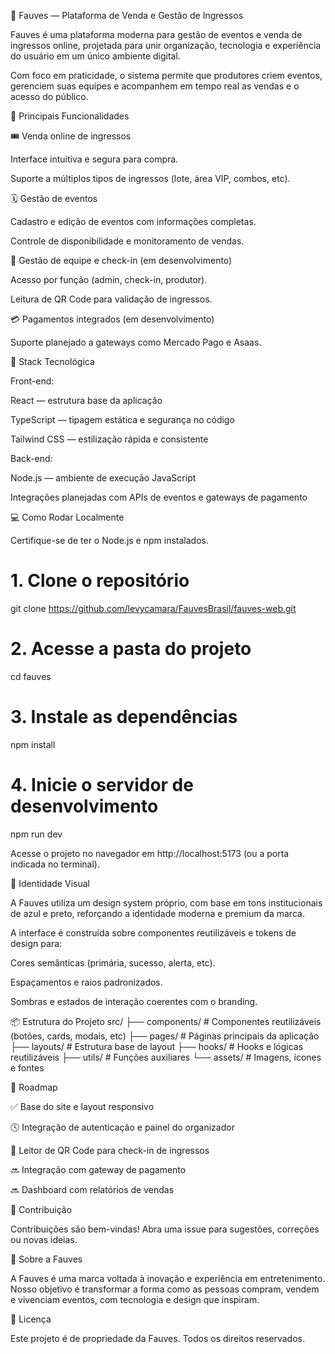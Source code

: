 🦊 Fauves — Plataforma de Venda e Gestão de Ingressos

Fauves é uma plataforma moderna para gestão de eventos e venda de ingressos online, projetada para unir organização, tecnologia e experiência do usuário em um único ambiente digital.

Com foco em praticidade, o sistema permite que produtores criem eventos, gerenciem suas equipes e acompanhem em tempo real as vendas e o acesso do público.

🚀 Principais Funcionalidades

🎟️ Venda online de ingressos

Interface intuitiva e segura para compra.

Suporte a múltiplos tipos de ingressos (lote, área VIP, combos, etc).

🗓️ Gestão de eventos

Cadastro e edição de eventos com informações completas.

Controle de disponibilidade e monitoramento de vendas.

👥 Gestão de equipe e check-in (em desenvolvimento)

Acesso por função (admin, check-in, produtor).

Leitura de QR Code para validação de ingressos.

💳 Pagamentos integrados (em desenvolvimento)

Suporte planejado a gateways como Mercado Pago e Asaas.

🧩 Stack Tecnológica

Front-end:

React
 — estrutura base da aplicação

TypeScript
 — tipagem estática e segurança no código

Tailwind CSS
 — estilização rápida e consistente

Back-end:

Node.js
 — ambiente de execução JavaScript

Integrações planejadas com APIs de eventos e gateways de pagamento

💻 Como Rodar Localmente

Certifique-se de ter o Node.js e npm instalados.

# 1. Clone o repositório
git clone https://github.com/levycamara/FauvesBrasil/fauves-web.git

# 2. Acesse a pasta do projeto
cd fauves

# 3. Instale as dependências
npm install

# 4. Inicie o servidor de desenvolvimento
npm run dev


Acesse o projeto no navegador em http://localhost:5173 (ou a porta indicada no terminal).

🎨 Identidade Visual

A Fauves utiliza um design system próprio, com base em tons institucionais de azul e preto, reforçando a identidade moderna e premium da marca.

A interface é construída sobre componentes reutilizáveis e tokens de design para:

Cores semânticas (primária, sucesso, alerta, etc).

Espaçamentos e raios padronizados.

Sombras e estados de interação coerentes com o branding.

📦 Estrutura do Projeto
src/
 ├── components/     # Componentes reutilizáveis (botões, cards, modais, etc)
 ├── pages/          # Páginas principais da aplicação
 ├── layouts/        # Estrutura base de layout
 ├── hooks/          # Hooks e lógicas reutilizáveis
 ├── utils/          # Funções auxiliares
 └── assets/         # Imagens, ícones e fontes

🧠 Roadmap

✅ Base do site e layout responsivo

🕓 Integração de autenticação e painel do organizador

🚧 Leitor de QR Code para check-in de ingressos

🔜 Integração com gateway de pagamento

🔜 Dashboard com relatórios de vendas

🤝 Contribuição

Contribuições são bem-vindas!
Abra uma issue para sugestões, correções ou novas ideias.

🦊 Sobre a Fauves

A Fauves é uma marca voltada à inovação e experiência em entretenimento.
Nosso objetivo é transformar a forma como as pessoas compram, vendem e vivenciam eventos, com tecnologia e design que inspiram.

📄 Licença

Este projeto é de propriedade da Fauves.
Todos os direitos reservados.

<!-- Removed auto-generated Lovable commentary and left project README content intact -->

